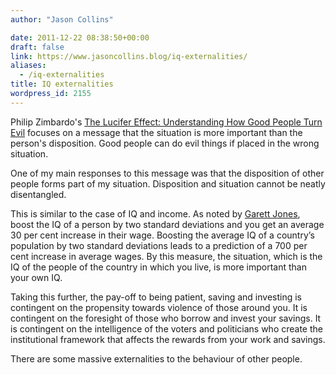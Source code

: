 ```yaml
---
author: "Jason Collins"

date: 2011-12-22 08:38:50+00:00
draft: false
link: https://www.jasoncollins.blog/iq-externalities/
aliases:
  - /iq-externalities
title: IQ externalities
wordpress_id: 2155
---
```


Philip Zimbardo's [The Lucifer Effect: Understanding How Good People Turn Evil](https://www.jasoncollins.blog/zimbardos-the-lucifer-effect/) focuses on a message that the situation is more important than the person's disposition. Good people can do evil things if placed in the wrong situation.

One of my main responses to this message was that the disposition of other people forms part of my situation. Disposition and situation cannot be neatly disentangled.

This is similar to the case of IQ and income. As noted by [Garett Jones](http://mason.gmu.edu/~gjonesb/), boost the IQ of a person by two standard deviations and you get an average 30 per cent increase in their wage. Boosting the average IQ of a country’s population by two standard deviations leads to a prediction of a 700 per cent increase in average wages. By this measure, the situation, which is the IQ of the people of the country in which you live, is more important than your own IQ.

Taking this further, the pay-off to being patient, saving and investing is contingent on the propensity towards violence of those around you. It is contingent on the foresight of those who borrow and invest your savings. It is contingent on the intelligence of the voters and politicians who create the institutional framework that affects the rewards from your work and savings.

There are some massive externalities to the behaviour of other people.
